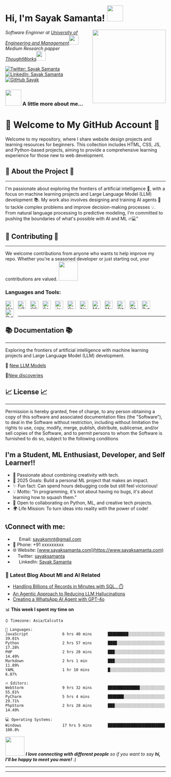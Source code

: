 <h1> Hi, I'm Sayak Samanta! <img src="https://media.giphy.com/media/mGcNjsfWAjY5AEZNw6/giphy.gif" width="50"></h1>
<img align='right' src="https://media.giphy.com/media/M9gbBd9nbDrOTu1Mqx/giphy.gif" width="230">
<p><em>Software Enginner at <a href="https://iem.edu.in/">University of Engineering and Management</a><img src="https://media.giphy.com/media/fYSnHlufseco8Fh93Z/giphy.gif" width="30"></br>Medium Research papper <a href="https://medium.com/?tag=deep-learning">ThoughtWorks</a><img src="https://media.giphy.com/media/WUlplcMpOCEmTGBtBW/giphy.gif" width="30"> 
</em></p>

[![Twitter: Sayak Samanta](https://img.shields.io/twitter/follow/Sayak-Samanta?style=social)](https://x.com/AlienX1751669)
[![LinkedIn: Sayak Samanta](https://img.shields.io/badge/-Sayak%20Samanta-blue?style=flat-square&logo=Linkedin&logoColor=white&link=https://www.linkedin.com/in/sayak-samanta-64391a316/)](https://www.linkedin.com/in/sayak-samanta-64391a316/)
[![GitHub Sayak](https://img.shields.io/github/followers/say217?label=follow&style=social)](https://github.com/say217)

 
### <img src="https://media.giphy.com/media/VgCDAzcKvsR6OM0uWg/giphy.gif" width="50"> A little more about me...   

# 🚀 Welcome to  My GitHub Account 🚀

Welcome to my repository, where I share website design projects and learning resources for beginners. This collection includes HTML, CSS, JS, and Python-based projects, aiming to provide a comprehensive learning experience for those new to web development. 
## 👥 About the Project 👥
---------------------------
I'm passionate about exploring the frontiers of artificial intelligence 🤖, with a focus on machine learning projects and Large Language Model (LLM) development 📚. My work also involves designing and training AI agents 🤝 to tackle complex problems and improve decision-making processes 💡. From natural language processing to predictive modeling, I'm committed to pushing the boundaries of what's possible with AI and ML 🔥💻"


## 👥 Contributing 👥
----------------------

We welcome contributions from anyone who wants to help improve my repo. Whether you're a seasoned developer or just starting out, your contributions are valued.
<img width="60px" src="https://media2.giphy.com/media/USV0ym3bVWQJJmNu3N/giphy.webp?cid=790b7611hpc64f2a5ayfrnre0vxiyt93k7ywbn4zsyjqg0i5&ep=v1_gifs_search&rid=giphy.webp&ct=g">
### Languages and Tools:

<img align="left" alt="Visual Studio Code" width="26px" src="https://cdn.jsdelivr.net/gh/devicons/devicon/icons/vscode/vscode-original.svg" style="padding-right:10px;" />
<img align="left" alt="HTML5" width="26px" src="https://cdn.jsdelivr.net/gh/devicons/devicon/icons/html5/html5-original.svg" style="padding-right:10px;" />
<img align="left" alt="CSS3" width="26px" src="https://cdn.jsdelivr.net/gh/devicons/devicon/icons/css3/css3-original.svg" style="padding-right:10px;" />
<img align="left" alt="Sass" width="26px" src="https://cdn.jsdelivr.net/gh/devicons/devicon/icons/sass/sass-original.svg" style="padding-right:10px;" />
<img align="left" alt="JavaScript" width="26px" src="https://cdn.jsdelivr.net/gh/devicons/devicon/icons/javascript/javascript-original.svg" style="padding-right:10px;" />

<img align="left" alt="GraphQL" width="26px" src="https://cdn.jsdelivr.net/gh/devicons/devicon/icons/graphql/graphql-plain.svg" style="padding-right:10px;" />
<img align="left" alt="Node.js" width="26px" src="https://cdn.jsdelivr.net/gh/devicons/devicon/icons/nodejs/nodejs-original.svg" style="padding-right:10px;" />

<img align="left" alt="MongoDB" width="26px" src="https://cdn.jsdelivr.net/gh/devicons/devicon/icons/mongodb/mongodb-original.svg" style="padding-right:10px;" />
<img align="left" alt="MySQL" width="26px" src="https://cdn.jsdelivr.net/gh/devicons/devicon/icons/mysql/mysql-original.svg" style="padding-right:10px;" />
<img align="left" alt="Git" width="26px" src="https://cdn.jsdelivr.net/gh/devicons/devicon/icons/git/git-original.svg" style="padding-right:10px;" />
<img align="left" alt="GitHub" width="26px" src="https://user-images.githubusercontent.com/3369400/139447912-e0f43f33-6d9f-45f8-be46-2df5bbc91289.png" style="padding-right:10px;" />
<img align="left" alt="Python" width="26px" src="https://cdn.icon-icons.com/icons2/2107/PNG/512/file_type_python_icon_130221.png" style="padding-right:10px;" />
<img align="left" alt="Pytorch" width="26px" src="https://www.pngrepo.com/png/354240/512/pytorch.png" style="padding-right:10px;" />
<br />
<br />

---

## 📚 Documentation 📚
-----------------------
 Exploring the frontiers of artificial intelligence with machine learning projects and Large Language Model (LLM) development.
 
  🤖
 [New LLM Models](https://www.vectara.com/blog/top-large-language-models-llms-gpt-4-llama-gato-bloom-and-when-to-choose-one-over-the-other)


🤖[New discoveries](https://www.sciencedaily.com/releases/2024/12/241219190259.htm)




## 📈 License 📈
-----------------

Permission is hereby granted, free of charge, to any person obtaining a copy of this software and associated documentation files (the "Software"), to deal in the Software without restriction, including without limitation the rights to use, copy, modify, merge, publish, distribute, sublicense, and/or sell copies of the Software, and to permit persons to whom the Software is furnished to do so, subject to the following conditions

## I'm a Student, ML Enthusiast, Developer, and Self Learner!!


- 🌟 Passionate about combining creativity with tech.
- 🎯 2025 Goals: Build a personal ML project that makes an impact.
- ✨ Fun fact: Can spend hours debugging code but still feel victorious!
- 💡 Motto: "In programming, it's not about having no bugs, it's about learning how to squash them."
- 🤝 Open to collaborating on Python, ML, and creative tech projects.
- 🌍 Life Mission: To turn ideas into reality with the power of code!

## 📞Connect with me:

- <img width='15px' src=https://static.vecteezy.com/system/resources/previews/022/484/516/original/google-mail-gmail-icon-logo-symbol-free-png.png> Email: [sayaksmnt@gmail.com](sayaksmnt@gmail.com)
- 📱 Phone: +91 xxxxxxxxx
- 🌐 Website: [www.sayaksamanta.com](https://www.sayaksamanta.com)
- <img width='15px' src=https://biyouiryoukenkyuujyo.com/wp-content/uploads/2023/11/image-95.webp>Twitter: [sayaksamanta](https://x.com/AlienX1751669)
- <img width='15px' src=https://purepng.com/public/uploads/large/linkedin-icon-zls.png> LinkedIn: [Sayak Samanta](https://www.linkedin.com/in/sayak-samanta-64391a316/)



### 📕 Latest Blog About Ml and AI Related

<!-- BLOG-POST-LIST:START -->
- [Handling Billions of Records in Minutes with SQL.. ⏱️](https://towardsdatascience.com/handling-billions-of-records-in-minutes-with-sql-%EF%B8%8F-484d2d6027bc)
- [An Agentic Approach to Reducing LLM Hallucinations](https://towardsdatascience.com/an-agentic-approach-to-reducing-llm-hallucinations-f7ffd6eedcf2)
- [Creating a WhatsApp AI Agent with GPT-4o](https://towardsdatascience.com/creating-a-whatsapp-ai-agent-with-gpt-4o-f0bc197d2ac0)

📊 **This week I spent my time on** 

``` text
⌚︎ Timezone: Asia/Calcutta

💬 Languages: 
JavaScript               6 hrs 40 mins       █████████░░░░░░░░░░░░░░░░   39.01% 
Python                   2 hrs 57 mins       ████░░░░░░░░░░░░░░░░░░░░░   17.28% 
PHP                      2 hrs 28 mins       ███░░░░░░░░░░░░░░░░░░░░░░   14.49% 
Markdown                 2 hrs 1 min         ███░░░░░░░░░░░░░░░░░░░░░░   11.89% 
YAML                     1 hr 10 mins        █░░░░░░░░░░░░░░░░░░░░░░░░   6.87%

🔥 Editors: 
WebStorm                 9 hrs 32 mins       ██████████████░░░░░░░░░░░   55.81% 
PyCharm                  5 hrs 4 mins        ███████░░░░░░░░░░░░░░░░░░   29.71% 
PhpStorm                 2 hrs 28 mins       ███░░░░░░░░░░░░░░░░░░░░░░   14.49%

💻 Operating Systems: 
Windows                  17 hrs 5 mins       █████████████████████████   100.0%

```


<img src="https://media.giphy.com/media/LnQjpWaON8nhr21vNW/giphy.gif" width="60"> <em><b>I love connecting with different people</b> so if you want to say <b>hi, I'll be happy to meet you more!</b> :)</em>

---


---


